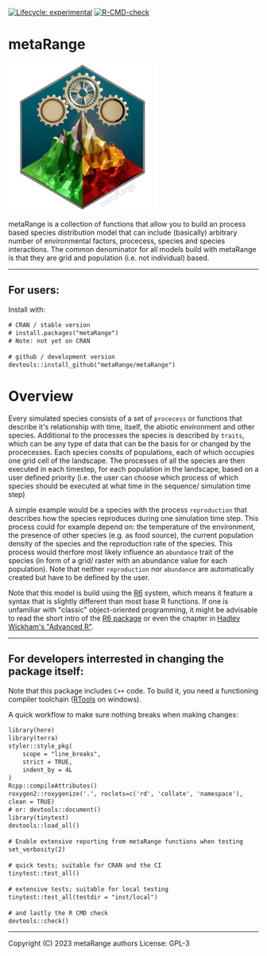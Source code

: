 [![Lifecycle: experimental](https://img.shields.io/badge/lifecycle-experimental-orange.svg)](https://www.tidyverse.org/lifecycle/#experimental)
[![R-CMD-check](https://github.com/metaRange/metaRange/actions/workflows/check-standard.yaml/badge.svg)](https://github.com/metaRange/metaRange/actions)


# metaRange
![](man/figures/logo.png)

metaRange is a collection of functions that allow you to build an process based species distribution model that can include (basically) arbitrary number of environmental factors, procecess, species and species interactions. The common denominator for all models build with metaRange is that they are grid and population (i.e. not individual) based.

_____________________________________________

## For users:

Install with:
```
# CRAN / stable version
# install.packages("metaRange")
# Note: not yet on CRAN

# github / development version
devtools::install_github("metaRange/metaRange")
```

# Overview
Every simulated species consists of a set of `procecess` or functions that describe it's relationship with time, itself, the abiotic environment and other species. Additional to the processes the species is described by `traits`, which can be any type of data that can be the basis for or changed by the procecesses. Each species consits of populations, each of which occupies one grid cell of the landscape. The processes of all the species are then executed in each timestep, for each population in the landscape, based on a user defined priority (i.e. the user can choose which process of which species should be executed at what time in the sequence/ simulation time step)

A simple example would be a species with the process `reproduction` that describes how the species reproduces during one simulation time step. This process could for example depend on: the temperature of the environment, the presence of other species (e.g. as food source), the current population density of the species and the reproduction rate of the species. This process would therfore most likely influence an `abundance` trait of the species (in form of a grid/ raster with an abundance value for each population). Note that neither `reproduction` nor `abundance` are automatically created but have to be defined by the user.

Note that this model is build using the [R6](https://r6.r-lib.org/) system, which means it feature a syntax that is slightly different than most base R functions. If one is unfamiliar with "classic" object-oriented programming, it might be advisable to read the short intro of the [R6 package](https://r6.r-lib.org/articles/Introduction.html) or even the chapter in [Hadley Wickham's "Advanced R"](https://adv-r.hadley.nz/r6.html).

_____________________________________________

## For developers interrested in changing the package itself:

Note that this package includes `C++` code. To build it, you need a functioning compiler toolchain ([RTools](https://cran.r-project.org/bin/windows/Rtools/index.html) on windows).

A quick workflow to make sure nothing breaks when making changes:
```
library(here)
library(terra)
styler::style_pkg(
    scope = "line_breaks",
    strict = TRUE,
    indent_by = 4L
)
Rcpp::compileAttributes()
roxygen2::roxygenize('.', roclets=c('rd', 'collate', 'namespace'), clean = TRUE)
# or: devtools::document()
library(tinytest)
devtools::load_all()

# Enable extensive reporting from metaRange functions when testing
set_verbosity(2)

# quick tests; suitable for CRAN and the CI
tinytest::test_all()

# extensive tests; suitable for local testing
tinytest::test_all(testdir = "inst/local")

# and lastly the R CMD check
devtools::check()
```
_____________________________________________
Copyright (C) 2023  metaRange authors
License: GPL-3